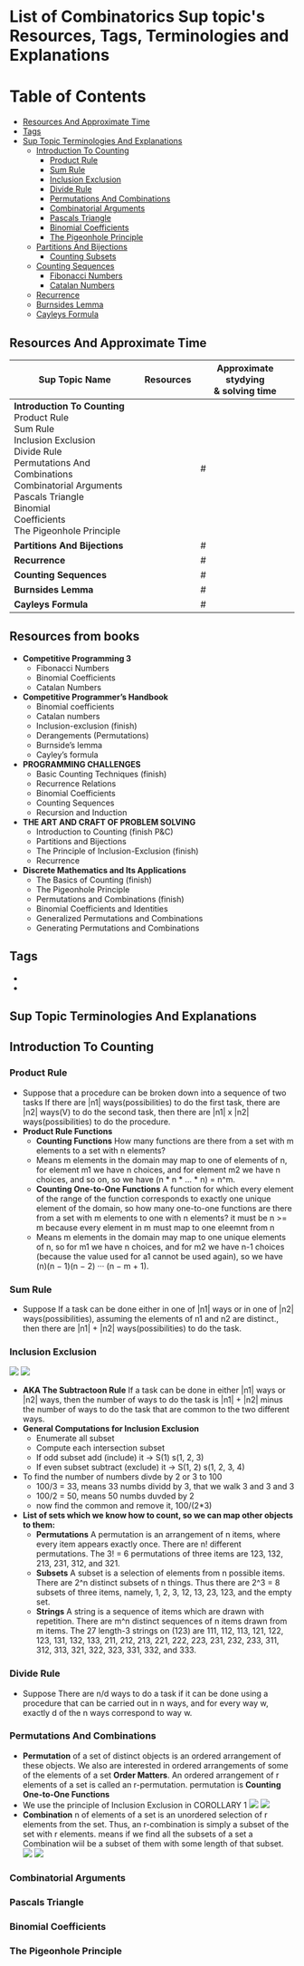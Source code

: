 # List of Combinatorics Sup topic's Resources, Tags, Terminologies and Explanations 

Table of Contents
================= 

- [Resources And Approximate Time](#resources-and-approximate-time)
- [Tags](#tags)
- [Sup Topic Terminologies And Explanations](#sup-topic-terminologies-and-explanations)
  * [Introduction To Counting](#Introduction-to-counting)
    + [Product Rule](#product-rule)
    + [Sum Rule](#sum-rule)
    + [Inclusion Exclusion](#inclusion-exclusion)
    + [Divide Rule](#divide-rule)
    + [Permutations And Combinations](#permutations-and-combinations)
    + [Combinatorial Arguments](#combinatorial-arguments)
    + [Pascals Triangle](#pascals-triangle)
    + [Binomial Coefficients](#binomial-coefficients)
    + [The Pigeonhole Principle](#the-pigeonhole-principle)
  * [Partitions And Bijections](#partitions-and-bijections)
    + [Counting Subsets](#counting-subsets)
  * [Counting Sequences](#counting-sequences)
    + [Fibonacci Numbers](#fibonacci-numbers)
    + [Catalan Numbers](#catalan-numbers)
  * [Recurrence](#recurrence)
  * [Burnsides Lemma](#burnsides-lemma)
  * [Cayleys Formula](#cayleys-formula)

## Resources And Approximate Time

Sup Topic Name   | Resources   | Approximate stydying <br> & solving time
-------------| -------------   |-------------   
**Introduction To Counting**<br>Product Rule<br>Sum Rule<br> Inclusion Exclusion<br> Divide Rule<br>Permutations And Combinations <br> Combinatorial Arguments<br> Pascals Triangle <br>Binomial <br> Coefficients<br> The Pigeonhole Principle| |#
**Partitions And Bijections**| | #
**Recurrence** | | #
**Counting Sequences**| | #
**Burnsides Lemma** | | #
**Cayleys Formula** || #

## Resources from books
- **Competitive Programming 3**
  - Fibonacci Numbers 
  - Binomial Coefficients 
  - Catalan Numbers 
- **Competitive Programmer’s Handbook**
  - Binomial coefficients 
  - Catalan numbers 
  - Inclusion-exclusion  (finish)
  - Derangements (Permutations)
  - Burnside’s lemma 
  - Cayley’s formula 
- **PROGRAMMING CHALLENGES**
  - Basic Counting Techniques   (finish)
  - Recurrence Relations 
  - Binomial Coefficients
  - Counting Sequences
  - Recursion and Induction
- **THE ART AND CRAFT OF PROBLEM SOLVING**
  - Introduction to Counting   (finish P&C)
  - Partitions and Bijections 
  - The Principle of Inclusion-Exclusion  (finish)
  - Recurrence
- **Discrete Mathematics and Its Applications**
  - The Basics of Counting  (finish)
  - The Pigeonhole Principle 
  - Permutations and Combinations   (finish)
  - Binomial Coefficients and Identities
  - Generalized Permutations and Combinations
  - Generating Permutations and Combinations 

## Tags
-
-

## Sup Topic Terminologies And Explanations

## Introduction To Counting
### Product Rule
- Suppose that a procedure can be broken down into a sequence of two tasks If there are |n1| ways(possibilities) to do the first task, there are |n2| ways(V) to do the second task, then there are |n1| x |n2| ways(possibilities) to do the procedure.
- **Product Rule Functions**
  - **Counting Functions** How many functions are there from a set with m elements to a set with n elements?
  - Means m elements in the domain may map to one of elements of n, for element m1 we have n choices, and for element m2 we have n choices, and so on, so we have (n * n * ... * n) = n^m.
  - **Counting One-to-One Functions** A function for which every element of the range of the function corresponds to exactly one unique element of the domain, so how many one-to-one functions are there from a set with m elements to one with n elements? it must be n >= m because every element in m must map to one eleemnt from n 
  - Means m elements in the domain may map to one unique elements of n, so for m1 we have n choices, and for m2 we have n-1
  choices (because the value used for a1 cannot be used again), so we have (n)(n − 1)(n − 2) ··· (n − m + 1).
### Sum Rule
- Suppose If a task can be done either in one of |n1| ways or in one of |n2| ways(possibilities), assuming the elements of n1 and n2 are distinct., then there are |n1| + |n2| ways(possibilities) to do the task.
### Inclusion Exclusion
![](imgs/in-ex.png)
![](imgs/in-ex2.png)
- **AKA The Subtractoon Rule** If a task can be done in either |n1| ways or |n2| ways, then the number of ways to do the task is |n1| + |n2| minus the number of ways to do the task that are common to the two different ways.
- **General Computations for Inclusion Exclusion**
  - Enumerate all subset
  - Compute each intersection subset
  - If odd subset add (include) it -> S(1) s(1, 2, 3)
  - If even subset subtract (exclude) it -> S(1, 2) s(1, 2, 3, 4)
- To find the number of numbers divde by 2 or 3 to 100
  - 100/3 = 33, means 33 numbs dividd by 3, that we walk 3 and 3 and 3
  - 100/2 = 50, means 50 numbs duvded by 2
  - now find the common and remove it, 100/(2*3)
- **List of sets which we know how to count, so we can map other objects to them:** 
  - **Permutations** A permutation is an arrangement of n items, where every item appears exactly once. There are n! different permutations. The 3! = 6 permutations of three items are 123, 132, 213, 231, 312, and 321.
  - **Subsets** A subset is a selection of elements from n possible items. There are 2^n distinct subsets of n things. Thus there are 2^3 = 8 subsets of three items, namely, 1, 2, 3, 12, 13, 23, 123, and the empty set.
  - **Strings** A string is a sequence of items which are drawn with repetition. There are m^n distinct sequences of n items drawn from m items. The 27 length-3 strings on (123) are 111, 112, 113, 121, 122, 123, 131, 132, 133, 211, 212, 213, 221, 222, 223, 231, 232, 233, 311, 312, 313, 321, 322, 323, 331, 332, and 333.
### Divide Rule
- Suppose There are n/d ways to do a task if it can be done using a procedure that can be carried out in n ways, and for every way w, exactly d of the n ways correspond to way w.
### Permutations And Combinations
- **Permutation** of a set of distinct objects is an ordered arrangement of these objects. We also are interested in ordered arrangements of some of the elements of a set **Order Matters**. An ordered arrangement of r elements of a set is called an r-permutation. permutation is **Counting One-to-One Functions**
- We use the principle of Inclusion Exclusion in COROLLARY 1 
![](imgs/perm1.png)
![](imgs/perm2.png)
- **Combination** n of elements of a set is an unordered selection of r elements from the set. Thus, an r-combination is simply a subset of the set with r elements. means if we find all the subsets of a set a Combination wiil be a subset of them
with some length of that subset.
![](imgs/comb1.png)
![](imgs/comb2.png)
### Combinatorial Arguments
### Pascals Triangle
### Binomial Coefficients
### The Pigeonhole Principle

